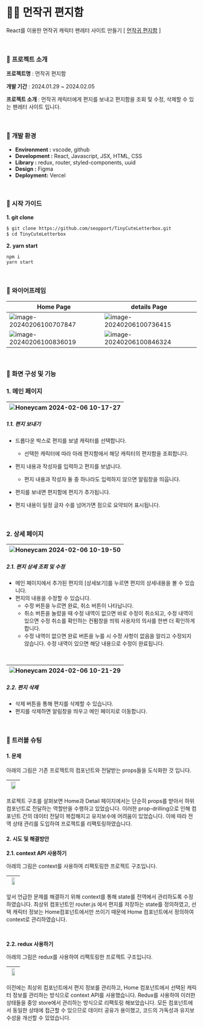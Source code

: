 # 🐻‍❄️ 먼작귀 편지함

React를 이용한 먼작귀 캐릭터 팬레터 사이트 만들기 [ [먼작귀 편지함](https://tiny-cute-letterbox.vercel.app/) ]

<br>

### 🔽 **프로젝트 소개**

**프로젝트명** : 먼작귀 편지함

**개발 기간** : 2024.01.29 ~ 2024.02.05

**프로젝트 소개** : 먼작귀 캐릭터에게 편지를 보내고 편지함을 조회 및 수정, 삭제할 수 있는 팬레터 사이트 입니다.

<br>

### 🔽 **개발 환경**

- **Environment :** vscode, github
- **Development :** React, Javascript, JSX, HTML, CSS
- **Library :** redux, router, styled-components, uuid
- **Design :** Figma
- **Deployment:** Vercel

<br>

### **🔽 시작 가이드**

**1. git clone**

```bash
$ git clone https://github.com/seopport/TinyCuteLetterbox.git
$ cd TinyCuteLetterbox
```

**2. yarn start**

```bash
npm i
yarn start
```

<br>

### **🔽 와이어프레임**

| Home Page                                                                                                                       | details Page                                                                                                                    |
| ------------------------------------------------------------------------------------------------------------------------------- | ------------------------------------------------------------------------------------------------------------------------------- |
| ![image-20240206100707847](https://github.com/seopport/TinyCuteLetterbox/assets/103973797/22bb53ce-293e-4ddb-9230-3deb236f9447) | ![image-20240206100736415](https://github.com/seopport/TinyCuteLetterbox/assets/103973797/1fa48a49-ca83-4dcc-b047-ea6c4394979d) |
| ![image-20240206100836019](https://github.com/seopport/TinyCuteLetterbox/assets/103973797/00ceeda2-c4f6-430f-ab17-3b4011fdda28) | ![image-20240206100846324](https://github.com/seopport/TinyCuteLetterbox/assets/103973797/f83be2a4-18b2-473d-b5d7-7984d02cd0ca) |

<br>

### 🔽 화면 구성 및 기능

### 1. 메인 페이지

| ![Honeycam 2024-02-06 10-17-27](https://github.com/seopport/TinyCuteLetterbox/assets/103973797/7e0c39fb-fb74-4058-9788-0f8e0781dce1) |
| :----------------------------------------------------------------------------------------------------------------------------------: |

##### 1.1. 편지 보내기

- 드롭다운 박스로 편지를 보낼 캐릭터를 선택합니다.

  - 선택한 캐릭터에 따라 아래 편지함에서 해당 캐릭터의 편지함을 조회합니다.

- 편지 내용과 작성자를 입력하고 편지를 보냅니다.
  - 편지 내용과 작성자 둘 중 하나라도 입력하지 않으면 알림창을 띄웁니다.
- 편지를 보내면 편지함에 편지가 추가됩니다.
- 편지 내용이 일정 글자 수를 넘어가면 점으로 요약되어 표시됩니다.

<br>

### 2. 상세 페이지

| ![Honeycam 2024-02-06 10-19-50](https://github.com/seopport/TinyCuteLetterbox/assets/103973797/114535ca-ca81-4651-b1b3-c81c1a438aa4) |
| ------------------------------------------------------------------------------------------------------------------------------------ |

##### 2.1. 편지 상세 조회 및 수정

- 메인 페이지에서 추가된 편지의 [상세보기]를 누르면 편지의 상세내용을 볼 수 있습니다.
- 편지의 내용을 수정할 수 있습니다.
  - 수정 버튼을 누르면 완료, 취소 버튼이 나타납니다.
  - 취소 버튼을 눌렀을 때 수정 내역이 없으면 바로 수정이 취소되고, 수정 내역이 있으면 수정 취소를 확인하는 컨펌창을 띄워 사용자의 의사를 한번 더 확인하게 합니다.
  - 수정 내역이 없으면 완료 버튼을 누를 시 수정 사항이 없음을 알리고 수정되지 않습니다. 수정 내역이 있으면 해당 내용으로 수정이 완료됩니다.

<br>

| ![Honeycam 2024-02-06 10-21-29](https://github.com/seopport/TinyCuteLetterbox/assets/103973797/67e6b48a-c0a9-45e8-9505-1e615e0a51f9) |
| ------------------------------------------------------------------------------------------------------------------------------------ |

##### 2.2. 편지 삭제

- 삭제 버튼을 통해 편지를 삭제할 수 있습니다.
- 편지를 삭제하면 알림창을 띄우고 메인 페이지로 이동합니다.

<br>

### 🚦 트러블 슈팅

#### 1. 문제

아래의 그림은 기존 프로젝트의 컴포넌트와 전달받는 props들을 도식화한 것 입니다.

| <img src="https://github.com/seopport/TinyCuteLetterbox/assets/103973797/38b93a00-5968-4404-89c0-43a1d35a70fe" style="width: 80%; " /> |
| -------------------------------------------------------------------------------------------------------------------------------------- |

프로젝트 구조를 살펴보면 Home과 Detail 페이지에서는 단순히 props를 받아서 하위 컴포넌트로 전달하는 역할만을 수행하고 있었습니다. 이러한 prop-drilling으로 인해 컴포넌트 간의 데이터 전달이 복잡해지고 유지보수에 어려움이 있었습니다. 이에 따라 전역 상태 관리를 도입하여 프로젝트를 리팩토링하였습니다.

#### 2. 시도 및 해결방안

**2.1. context API 사용하기**

아래의 그림은 context를 사용하여 리팩토링한 프로젝트 구조입니다.

| <img src="https://github.com/seopport/TinyCuteLetterbox/assets/103973797/a5b09a9b-3844-4aa0-839c-4ad06ff41b99" style="width: 60%;" /> |
| ------------------------------------------------------------------------------------------------------------------------------------- |

앞서 언급한 문제를 해결하기 위해 context를 통해 state를 전역에서 관리하도록 수정하였습니다. 최상위 컴포넌트인 router.js 에서 편지를 저장하는 state를 정의하였고, 선택 캐릭터 정보는 Home컴포넌트에서만 쓰이기 때문에 Home 컴포넌트에서 정의하여 context로 관리하였습니다.

<br>

**2.2. redux 사용하기**

아래의 그림은 redux를 사용하여 리팩토링한 프로젝트 구조입니다.

| <img src="https://github.com/seopport/TinyCuteLetterbox/assets/103973797/44f32b07-3e39-45ef-9d0b-e7bf4c8631ce" style="width: 60%;" /> |
| ------------------------------------------------------------------------------------------------------------------------------------- |

이전에는 최상위 컴포넌트에서 편지 정보를 관리하고, Home 컴포넌트에서 선택된 캐릭터 정보를 관리하는 방식으로 context API를 사용했습니다. Redux를 사용하여 이러한 상태들을 중앙 store에서 관리하는 방식으로 리팩토링 해보았습니다. 모든 컴포넌트에서 동일한 상태에 접근할 수 있으므로 데이터 공유가 용이했고, 코드의 가독성과 유지보수성을 개선할 수 있었습니다.
